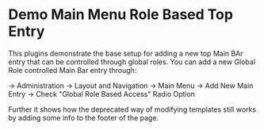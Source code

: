 # Demo Main Menu Role Based Top Entry

This plugins demonstrate the base setup for adding a new top Main BAr entry that can be controlled through global roles. 
You can add a new Global Role controlled Main Bar entry through:

-> Administration -> Layout and Navigation -> Main Menu -> Add New Main Entry -> Check "Global Role Based Access" Radio Option

Further it shows how the deprecated way of modifying templates still works by adding some info to the footer of the page.
